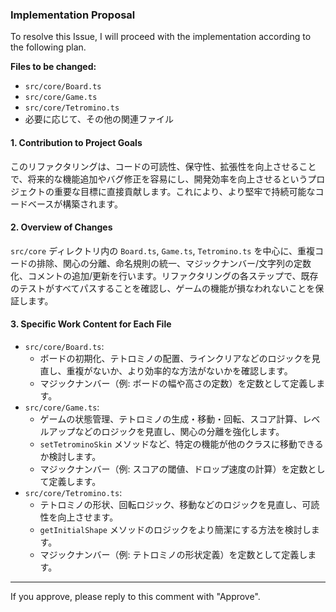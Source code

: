 ### Implementation Proposal

To resolve this Issue, I will proceed with the implementation according to the following plan.

**Files to be changed:**
- `src/core/Board.ts`
- `src/core/Game.ts`
- `src/core/Tetromino.ts`
- 必要に応じて、その他の関連ファイル

#### 1. **Contribution to Project Goals**
このリファクタリングは、コードの可読性、保守性、拡張性を向上させることで、将来的な機能追加やバグ修正を容易にし、開発効率を向上させるというプロジェクトの重要な目標に直接貢献します。これにより、より堅牢で持続可能なコードベースが構築されます。

#### 2. **Overview of Changes**
`src/core` ディレクトリ内の `Board.ts`, `Game.ts`, `Tetromino.ts` を中心に、重複コードの排除、関心の分離、命名規則の統一、マジックナンバー/文字列の定数化、コメントの追加/更新を行います。リファクタリングの各ステップで、既存のテストがすべてパスすることを確認し、ゲームの機能が損なわれないことを保証します。

#### 3. **Specific Work Content for Each File**
- `src/core/Board.ts`:
    - ボードの初期化、テトロミノの配置、ラインクリアなどのロジックを見直し、重複がないか、より効率的な方法がないかを確認します。
    - マジックナンバー（例: ボードの幅や高さの定数）を定数として定義します。
- `src/core/Game.ts`:
    - ゲームの状態管理、テトロミノの生成・移動・回転、スコア計算、レベルアップなどのロジックを見直し、関心の分離を強化します。
    - `setTetrominoSkin` メソッドなど、特定の機能が他のクラスに移動できるか検討します。
    - マジックナンバー（例: スコアの閾値、ドロップ速度の計算）を定数として定義します。
- `src/core/Tetromino.ts`:
    - テトロミノの形状、回転ロジック、移動などのロジックを見直し、可読性を向上させます。
    - `getInitialShape` メソッドのロジックをより簡潔にする方法を検討します。
    - マジックナンバー（例: テトロミノの形状定義）を定数として定義します。

---
If you approve, please reply to this comment with "Approve".